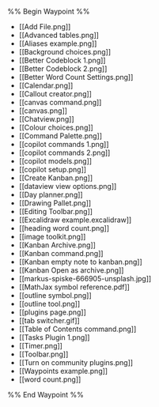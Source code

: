 %% Begin Waypoint %%
- [[Add File.png]]
- [[Advanced tables.png]]
- [[Aliases example.png]]
- [[Background choices.png]]
- [[Better Codeblock 1.png]]
- [[Better Codeblock 2.png]]
- [[Better Word Count Settings.png]]
- [[Calendar.png]]
- [[Callout creator.png]]
- [[canvas command.png]]
- [[canvas.png]]
- [[Chatview.png]]
- [[Colour choices.png]]
- [[Command Palette.png]]
- [[copilot commands 1.png]]
- [[copilot commands 2.png]]
- [[copilot models.png]]
- [[copilot setup.png]]
- [[Create Kanban.png]]
- [[dataview view options.png]]
- [[Day planner.png]]
- [[Drawing Pallet.png]]
- [[Editing Toolbar.png]]
- [[Excalidraw example.excalidraw]]
- [[heading word count.png]]
- [[image toolkit.png]]
- [[Kanban Archive.png]]
- [[Kanban command.png]]
- [[Kanban empty note to kanban.png]]
- [[Kanban Open as archive.png]]
- [[markus-spiske-666905-unsplash.jpg]]
- [[MathJax symbol reference.pdf]]
- [[outline symbol.png]]
- [[outline tool.png]]
- [[plugins page.png]]
- [[tab switcher.gif]]
- [[Table of Contents command.png]]
- [[Tasks Plugin 1.png]]
- [[Timer.png]]
- [[Toolbar.png]]
- [[Turn on community plugins.png]]
- [[Waypoints example.png]]
- [[word count.png]]

%% End Waypoint %%